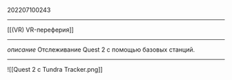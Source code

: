 202207100243
***
[[(VR) VR-переферия]]
***
*описание*
Отслеживание Quest 2 с помощью базовых станций.
***
![[Quest 2 c Tundra Tracker.png]]